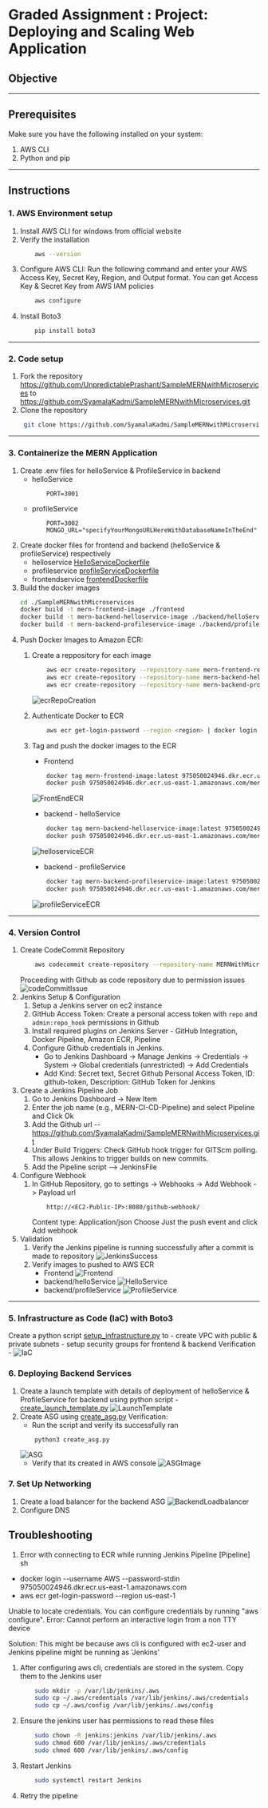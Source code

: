 # Graded Assignment : Project: Deploying and Scaling Web Application

## Objective


---

## Prerequisites
Make sure you have the following installed on your system:
1. AWS CLI
2. Python and pip

---

## Instructions

### 1. AWS Environment setup
1. Install AWS CLI for windows from official website
2. Verify the installation
    ```bash
        aws --version
    ```
3. Configure AWS CLI:
    Run the following command and enter your AWS Access Key, Secret Key, Region, and Output format. You can get Access Key & Secret Key from AWS IAM policies
    ```bash
        aws configure
    ```
4. Install Boto3
    ```bash
        pip install boto3
    ```
---

### 2. Code setup
1. Fork the repository https://github.com/UnpredictablePrashant/SampleMERNwithMicroservices to https://github.com/SyamalaKadmi/SampleMERNwithMicroservices.git
2. Clone the repository
    ```bash
     git clone https://github.com/SyamalaKadmi/SampleMERNwithMicroservices.git
    ```
---

### 3. Containerize the MERN Application
1. Create .env files for helloService & ProfileService in backend
    - helloService
        ```
            PORT=3001
        ```
    - profileService
        ```
            PORT=3002
            MONGO_URL="specifyYourMongoURLHereWithDatabaseNameInTheEnd"
        ```
2. Create docker files for frontend and backend (helloService & profileService) respectively
    - helloservice [HelloServiceDockerfile](backend/helloService/Dockerfile)
    - profileservice [profileServiceDockerfile](backend/profileService/Dockerfile)
    - frontendservice [frontendDockerfile](frontend/Dockerfile)
3. Build the docker images
    ```bash
    cd ./SampleMERNwithMicroservices
    docker build -t mern-frontend-image ./frontend
    docker build -t mern-backend-helloservice-image ./backend/helloService
    docker build -t mern-backend-profileservice-image ./backend/profileservice
    ```
4. Push Docker Images to Amazon ECR:
    1. Create a reppository for each image
        ```bash
            aws ecr create-repository --repository-name mern-frontend-repo
            aws ecr create-repository --repository-name mern-backend-helloservice-repo
            aws ecr create-repository --repository-name mern-backend-profileservice-repo
        ```
        ![ecrRepoCreation](Images/ecrCreation.png)
    2. Authenticate Docker to ECR
        ```bash
            aws ecr get-login-password --region <region> | docker login --username AWS --password-stdin <account-id>.dkr.ecr.<region>.amazonaws.com
        ```
    3. Tag and push the docker images to the ECR
        - Frontend
        ```bash
            docker tag mern-frontend-image:latest 975050024946.dkr.ecr.us-east-1.amazonaws.com/mern-frontend-repo:latest
            docker push 975050024946.dkr.ecr.us-east-1.amazonaws.com/mern-frontend-repo:latest
        ```
        ![FrontEndECR](Images/ecrFrontend.png)

        - backend - helloService
        ```bash
            docker tag mern-backend-helloservice-image:latest 975050024946.dkr.ecr.us-east-1.amazonaws.com/mern-backend-helloservice-repo:latest
            docker push 975050024946.dkr.ecr.us-east-1.amazonaws.com/mern-backend-helloservice-repo:latest
        ```
        ![helloserviceECR](Images/ecrHelloService.png)

        - backend - profileService
        ```bash
            docker tag mern-backend-profileservice-image:latest 975050024946.dkr.ecr.us-east-1.amazonaws.com/mern-backend-profileservice-repo:latest
            docker push 975050024946.dkr.ecr.us-east-1.amazonaws.com/mern-backend-profileservice-repo:latest
        ```
        ![profileServiceECR](Images/ecrProfileService.png)

---

### 4. Version Control
1. Create CodeCommit Repository
    ```bash
        aws codecommit create-repository --repository-name MERNWithMicroServices --repository-description "MERN with Microservices - frontend & backend with helloService & profileservice"
    ```
    Proceeding with Github as code repository due to permission issues
    ![codeCommitIssue](Images/codeCommitError.png)
2. Jenkins Setup & Configuration
    1. Setup a Jenkins server on ec2 instance
    2. GitHub Access Token: Create a personal access token with ```repo``` and ```admin:repo_hook``` permissions in Github
    3. Install required plugins on Jenkins Server - GitHub Integration, Docker Pipeline, Amazon ECR, Pipeline
    4. Configure Github credentials in Jenkins. 
        - Go to Jenkins Dashboard -> Manage Jenkins -> Credentials -> System -> Global credentials (unrestricted) -> Add Credentials
        - Add Kind: Secret text, Secret Github Personal Access Token, ID: github-token, Description: GitHub Token for Jenkins
3. Create a Jenkins Pipeline Job
    1. Go to Jenkins Dashboard -> New Item
    2. Enter the job name (e.g., MERN-CI-CD-Pipeline) and select Pipeline and Click Ok
    3. Add the Github url -- https://github.com/SyamalaKadmi/SampleMERNwithMicroservices.git
    4. Under Build Triggers: Check GitHub hook trigger for GITScm polling. This allows Jenkins to trigger builds on new commits.
    5. Add the Pipeline script --> JenkinsFile
4. Configure Webhook 
    1. In GitHub Repository, go to settings -> Webhooks -> Add Webhook -> Payload url 
        ```
            http://<EC2-Public-IP>:8080/github-webhook/
        ```
        Content type: Application/json
        Choose Just the push event and click Add webhook
5. Validation 
    1. Verify the Jenkins pipeline is running successfully after a commit is made to repository
        ![JenkinsSuccess](Images/JenkinsSuccess.png)
    2. Verify images to pushed to AWS ECR
        - Frontend
        ![Frontend](Images/FrontendJenkins.png)
        - backend/helloService
        ![HelloService](Images/helloServiceJenkins.png)
        - backend/profileService
        ![ProfileService](Images/profileServiceJenkins.png)

---

### 5. Infrastructure as Code (IaC) with Boto3
Create a python script [setup_infrastructure.py](setup_infrastructure.py) to 
    - create VPC with public & private subnets
    - setup security groups for frontend & backend
    Verification - 
    ![IaC](Images/IACwithBoto3.png)

### 6. Deploying Backend Services
1. Create a launch template with details of deployment of helloService & ProfileService for backend using python script - [create_launch_template.py](create_launch_template.py)
    ![LaunchTemplate](Images/LaunchTemplate.png)
2. Create ASG using [create_asg.py](create_asg.py)
Verification: 
    - Run the script and verify its successfully ran
    ```bash
        python3 create_asg.py
    ```
    ![ASG](Images/ASG.png)
    - Verify that its created in AWS console
    ![ASGImage](Images/ASGImage.png)
### 7. Set Up Networking
1. Create a load balancer for the backend ASG
    ![BackendLoadbalancer](Images/BackendLoadbalancer.png)
2. Configure DNS


## Troubleshooting
1. Error with connecting to ECR while running Jenkins Pipeline
[Pipeline] sh
+ docker login --username AWS --password-stdin 975050024946.dkr.ecr.us-east-1.amazonaws.com
+ aws ecr get-login-password --region us-east-1

Unable to locate credentials. You can configure credentials by running "aws configure".
Error: Cannot perform an interactive login from a non TTY device

Solution: This might be because aws cli is configured with ec2-user and Jenkins pipeline might be running as 'Jenkins'
1. After configuring aws cli, credentials are stored in the system. Copy them to the Jenkins user
    ```bash
        sudo mkdir -p /var/lib/jenkins/.aws
        sudo cp ~/.aws/credentials /var/lib/jenkins/.aws/credentials
        sudo cp ~/.aws/config /var/lib/jenkins/.aws/config
    ```
2. Ensure the jenkins user has permissions to read these files
    ```bash
        sudo chown -R jenkins:jenkins /var/lib/jenkins/.aws
        sudo chmod 600 /var/lib/jenkins/.aws/credentials
        sudo chmod 600 /var/lib/jenkins/.aws/config
    ```
3. Restart Jenkins
    ```bash
        sudo systemctl restart Jenkins
    ```
4. Retry the pipeline


    
